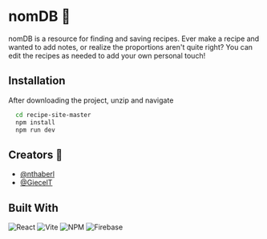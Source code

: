 
# nomDB 🍰

nomDB is a resource for finding and saving recipes. Ever make a recipe and wanted to add notes, or realize the proportions aren't quite right? You can edit the recipes as needed to add your own personal touch!


## Installation

After downloading the project, unzip and navigate 

```bash
  cd recipe-site-master
  npm install
  npm run dev
```
    
    
## Creators 👋

- [@nthaberl](https://www.github.com/nthaberl)
 - [@GiecelT](https://www.github/com/GiecelT)


## Built With
![React](https://img.shields.io/badge/react-%2320232a.svg?style=for-the-badge&logo=react&logoColor=%2361DAFB)
![Vite](https://img.shields.io/badge/vite-%23646CFF.svg?style=for-the-badge&logo=vite&logoColor=white)
![NPM](https://img.shields.io/badge/NPM-%23CB3837.svg?style=for-the-badge&logo=npm&logoColor=white)
![Firebase](https://img.shields.io/badge/firebase-a08021?style=for-the-badge&logo=firebase&logoColor=ffcd34)
